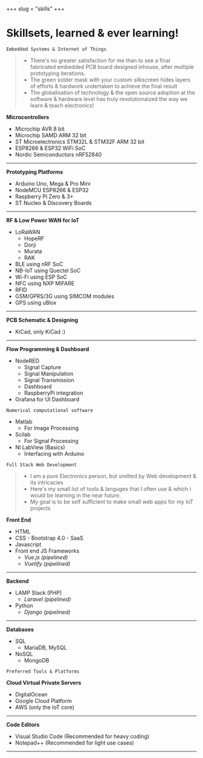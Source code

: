 +++ 
slug = "skills"
+++

# Skillsets, learned & ever learning!

```
Embedded Systems & Internet of Things
```
> - There's no greater satisfaction for me than to see a final fabricated embedded PCB board designed inhouse, after multiple prototyping iterations.
> - The green solder mask with your custom silkscreen hides layers of efforts & hardwork undertaken to achieve the final result
> - The globalisation of technology & the open source adoption at the software & hardware level has truly revolutionaized the way we learn & teach electronics!   

__Microcontrollers__
- Microchip AVR 8 bit
- Microchip SAMD ARM 32 bit
- ST Microelectronics STM32L & STM32F ARM 32 bit
- ESP8266 & ESP32 WiFi SoC
- Nordic Semiconductors nRF52840
---
__Prototyping Platforms__

- Arduino Uno, Mega & Pro Mini
- NodeMCU ESP8266 & ESP32
- Raspberry Pi Zero & 3+
- ST Nucleo & Discovery Boards
---
__RF & Low Power WAN for IoT__ 
- LoRaWAN
  - HopeRF
  - Dorji
  - Murata
  - RAK
- BLE using nRF SoC
- NB-IoT using Quectel SoC
- Wi-Fi using ESP SoC
- NFC using NXP MIFARE
- RFID
- GSM/GPRS/3G using SIMCOM modules
- GPS using uBlox
---
__PCB Schematic & Designing__

- KiCad, only KiCad :)

---
__Flow Programming & Dashboard__

- NodeRED 
  - Signal Capture
  - Signal Manipulation
  - Signal Transmission
  - Dashboard
  - RaspberryPi integration
- Grafana for UI Dashboard

```
Numerical computational software 
```

- Matlab
  - For Image Processing
- Scilab
  - For Signal Processing
- NI LabView (Basics)
  - Interfacing with Arduino

```
Full Stack Web Development
```
> - I am a pure Electronics person, but smitted by Web development & its intricacies  
> - Here's my small list of tools & languges that I often use & which i would be learning in the near future.
> - My goal is to be self sufficient to make small web apps for my IoT projects

__Front End__

- HTML
- CSS - Bootstrap 4.0 - SaaS
- Javascript
- Front end JS Frameworks
  - _Vue.js (pipelined)_
  - _Vuetify (pipelined)_
---
__Backend__

- LAMP Stack (PHP)
  - _Laravel (pipelined)_
- Python
  - _Django (pipelined)_
---
__Databases__

- SQL
  - MariaDB, MySQL
- NoSQL
  - MongoDB

``` 
Preferred Tools & Platforms
```

__Cloud Virtual Private Servers__

- DigitalOcean 
- Google Cloud Platform
- AWS (only the IoT core)
---
__Code Editors__

- Visual Studio Code (Recommended for heavy coding)
- Notepad++ (Recommended for light use cases)

---
